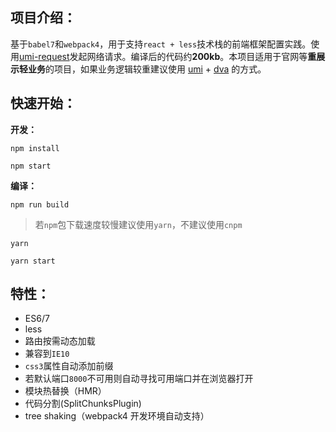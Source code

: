 ## 项目介绍：

基于`babel7`和`webpack4`，用于支持`react + less`技术栈的前端框架配置实践。使用[umi-request](https://github.com/umijs/umi-request)发起网络请求。编译后的代码约**200kb**。本项目适用于官网等**重展示轻业务**的项目，如果业务逻辑较重建议使用 [umi](https://github.com/umijs/umi) + [dva](https://github.com/dvajs/dva/blob/master/README_zh-CN.md) 的方式。

## 快速开始：
**开发：**  
```
npm install

npm start
```  
**编译：**
```
npm run build
```

> 若`npm`包下载速度较慢建议使用`yarn`，不建议使用`cnpm`

```
yarn

yarn start
```


## 特性：

- ES6/7
- less
- 路由按需动态加载
- 兼容到`IE10`
- `css3`属性自动添加前缀
- 若默认端口`8000`不可用则自动寻找可用端口并在浏览器打开
- 模块热替换（HMR）
- 代码分割(SplitChunksPlugin)
- tree shaking（webpack4 开发环境自动支持）
